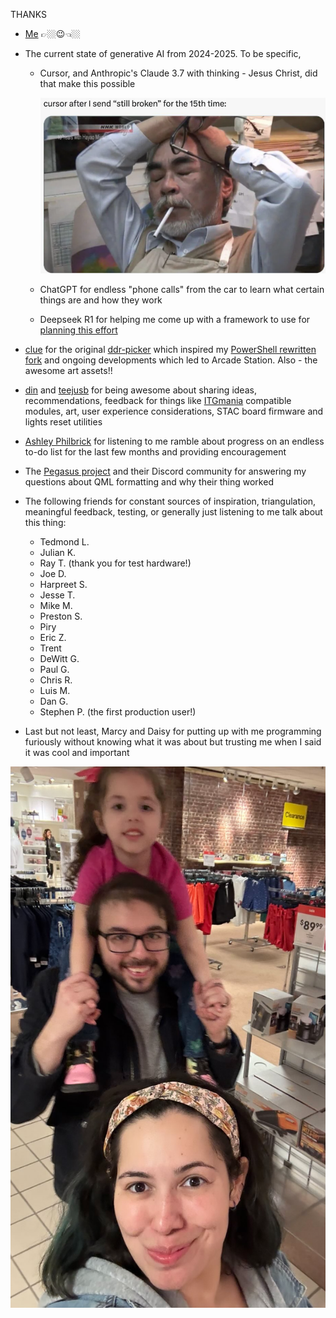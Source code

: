 THANKS

- [Me](https://github.com/dtammam) 👉🏼😉👈🏼
- The current state of generative AI from 2024-2025. To be specific,
    - Cursor, and Anthropic's Claude 3.7 with thinking - Jesus Christ, did that make this possible

        <img src="assets/images/readme/cursor.png" width="750" alt="Marcy, Daisy and I" />
    - ChatGPT for endless "phone calls" from the car to learn what certain things are and how they work
    -  Deepseek R1 for helping me come up with a framework to use for [planning this effort](PLAN.md)


- [clue](https://clue.media) for the original [ddr-picker](https://github.com/evanclue/ddr-picker) which inspired my [PowerShell rewritten fork](https://github.com/dtammam/ddr-picker) and ongoing developments which led to Arcade Station. Also - the awesome art assets!!
- [din](https://github.com/dinsfire64) and [teejusb](https://github.com/teejusb) for being awesome about sharing ideas, recommendations, feedback for things like [ITGmania](https://www.itgmania.com) compatible modules, art, user experience considerations, STAC board firmware and lights reset utilities
- [Ashley Philbrick](https://mysticsteps.com) for listening to me ramble about progress on an endless to-do list for the last few months and providing encouragement
- The [Pegasus project](https://pegasus-frontend.org) and their Discord community for answering my questions about QML formatting and why their thing worked
- The following friends for constant sources of inspiration, triangulation, meaningful feedback, testing, or generally just listening to me talk about this thing:
    - Tedmond L.
    - Julian K.
    - Ray T. (thank you for test hardware!)
    - Joe D. 
    - Harpreet S.
    - Jesse T.
    - Mike M.
    - Preston S.
    - Piry
    - Eric Z.
    - Trent
    - DeWitt G.
    - Paul G.
    - Chris R.
    - Luis M.
    - Dan G.
    - Stephen P. (the first production user!)

- Last but not least, Marcy and Daisy for putting up with me programming furiously without knowing what it was about but trusting me when I said it was cool and important
<p align="center">
    <img src="assets/images/readme/family.png" width="900" alt="Marcy, Daisy and I" />
</p>
